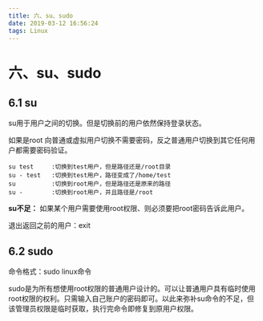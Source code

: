 ```yaml
---
title: 六、su、sudo
date: 2019-03-12 16:56:24
tags: Linux
---
```

# 六、su、sudo
## 6.1 su

su用于用户之间的切换。但是切换前的用户依然保持登录状态。

如果是root 向普通或虚拟用户切换不需要密码，反之普通用户切换到其它任何用户都需要密码验证。


```
su test     :切换到test用户，但是路径还是/root目录
su - test   :切换到test用户，路径变成了/home/test
su          :切换到root用户，但是路径还是原来的路径
su -        :切换到root用户，并且路径是/root
```

**su不足：** 如果某个用户需要使用root权限、则必须要把root密码告诉此用户。

退出返回之前的用户：exit

## 6.2 sudo

命令格式：sudo linux命令

sudo是为所有想使用root权限的普通用户设计的。可以让普通用户具有临时使用root权限的权利。只需输入自己账户的密码即可。以此来弥补su命令的不足，但该管理员权限是临时获取，执行完命令即修复到原用户权限。